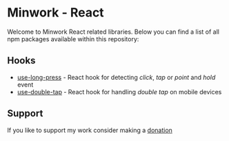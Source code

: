 # Minwork - React
Welcome to Minwork React related libraries. Below you can find a list of all npm packages available within this repository:

## Hooks
- [use-long-press](./packages/use-long-press/README.md) - React hook for detecting _click_, _tap_ or _point_ and _hold_ event
- [use-double-tap](./packages/use-double-tap/README.md) - React hook for handling _double tap_ on mobile devices

## Support
If you like to support my work consider making a [donation](https://github.com/sponsors/minwork)
